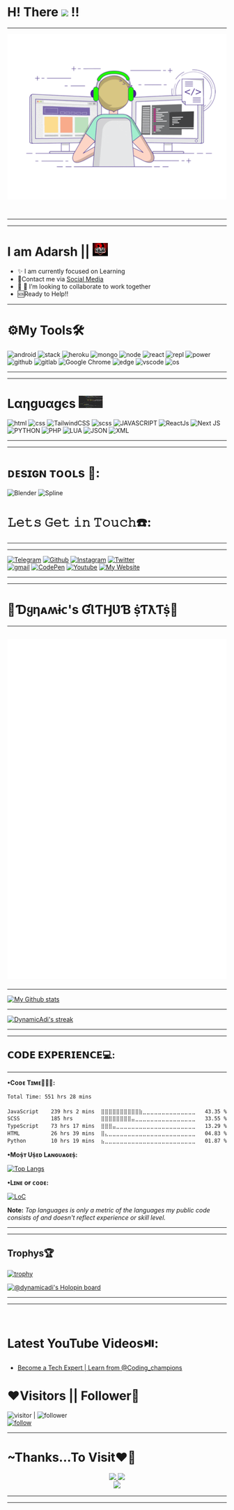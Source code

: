# H! There <img src="https://raw.githubusercontent.com/MartinHeinz/MartinHeinz/master/wave.gif" height="50px"> !!
<hr> 

<p align="center">
<img src="resources/coding.gif" alt="Logo" align="center">
</p>
<br>

<hr>

---

# I am Adarsh || <img src="resources/lover.jpeg" alt="logo" width="35" height="30">
<ul>
 <li>✨ I am currently focused on Learning </li>
 <li>📱Contact me via <a href="https://DevAdarsh.me/contact"> Social Media </a> </li>
 <li>🚓 👯 I’m looking to collaborate to work together </li>
 <li>🆘Ready to Help!! </li>
</ul>

<hr>

# ⚙️My Tools🛠️
![android](https://img.shields.io/badge/-3DDC84?style=for-the-badge&logo=android&logoColor=white) 
![stack](https://img.shields.io/badge/-FE7A16?style=for-the-badge&logo=stack-overflow&logoColor=white) 
![heroku](https://img.shields.io/badge/-430098?style=for-the-badge&logo=heroku&logoColor=white)
![mongo](https://img.shields.io/badge/-4EA94B?style=for-the-badge&logo=mongodb&logoColor=white) 
![node](https://img.shields.io/badge/-339933?style=for-the-badge&logo=nodedotjs&logoColor=white)
![react](https://img.shields.io/badge/-20232A?style=for-the-badge&logo=react&logoColor=61DAFB)
![repl](https://img.shields.io/badge/-667881?style=for-the-badge&logo=replit&logoColor=white) 
![power](https://img.shields.io/badge/-5391FE?style=for-the-badge&logo=powershell&logoColor=white)
![github](https://img.shields.io/badge/-100000?style=for-the-badge&logo=github&logoColor=white) 
![gitlab](https://img.shields.io/badge/-330F63?style=for-the-badge&logo=gitlab&logoColor=white) 
![Google Chrome](https://img.shields.io/badge/-e60000?style=for-the-badge&logo=GoogleChrome&logoColor=white)
![edge](https://img.shields.io/badge/-73e600?style=for-the-badge&logo=Microsoft-edge&logoColor=white)
![vscode](https://img.shields.io/badge/-0078D4?style=for-the-badge&logo=visual%20studio%20code&logoColor=white) 
![os](https://img.shields.io/badge/-0078D6?style=for-the-badge&logo=windows&logoColor=white)

<hr> 

<hr>

# Lαηgυαgєs <img src="resources/lang.gif" alt="coding" width='55' height='28'>

![html](https://img.shields.io/badge/HTML5-E34F26?style=for-the-badge&logo=html5&logoColor=white)
![css](https://img.shields.io/badge/CSS-1572B6?style=for-the-badge&logo=css3&logoColor=white)
![TailwindCSS](https://img.shields.io/badge/tailwindcss-%2338B2AC.svg?style=for-the-badge&logo=tailwind-css&logoColor=white)
![scss](https://img.shields.io/badge/SASS-FC034E?style=for-the-badge&logo=sass&logoColor=white)
![JAVASCRIPT](https://img.shields.io/badge/JavaScript-teal?style=for-the-badge&logo=javascript)
![ReactJs](https://img.shields.io/badge/ReactJs-grey?style=for-the-badge&logo=react)
![Next JS](https://img.shields.io/badge/Next-black?style=for-the-badge&logo=next.js&logoColor=white)
![PYTHON](https://img.shields.io/badge/python-yellow?style=for-the-badge&logo=python)
![PHP](https://img.shields.io/badge/PHP-777BB4?style=for-the-badge&logo=php&logoColor=white)
![LUA](https://img.shields.io/badge/LUA-blue?style=for-the-badge&logo=lua) 
![JSON](https://img.shields.io/badge/json-111?style=for-the-badge&logo=json&logoColor=white) 
![XML](https://img.shields.io/badge/XML-963500?style=for-the-badge&logo=xml&logoColor=00BAF2) 

<hr> 
<hr>

# ᴅᴇѕɪɢɴ ᴛᴏᴏʟѕ 🎨:
![Blender](https://img.shields.io/badge/blender-%23F5792A.svg?style=for-the-badge&logo=blender&logoColor=white)
![Spline](https://img.shields.io/badge/Spline-%8A2BE2.svg?style=for-the-badge&logo=ball&logoColor=white)
# 𝙻𝚎𝚝𝚜 𝙶𝚎𝚝 𝚒𝚗 𝚃𝚘𝚞𝚌𝚑☎️:

<hr>
<hr> 


[![Telegram](https://img.shields.io/badge/telegram-yellow.svg?style=for-the-badge&logo=telegram)](https://t.me/Alone_loverboy) 
[![Github](https://img.shields.io/badge/github-171717.svg?style=for-the-badge&logo=github)](https://github.com/DynamicAdi) 
[![Instagram](https://img.shields.io/badge/Instagram-E4405F?style=for-the-badge&logo=instagram&logoColor=white)](https://instagram.me/tech_versatile) 
[![Twitter](https://img.shields.io/badge/Twitter-1DA1F2?style=for-the-badge&logo=twitter&logoColor=white)](https://twitter.com/Modern_Coder)
<br>
[![gmail](https://img.shields.io/badge/Gmail-D14836?style=for-the-badge&logo=gmail&logoColor=white)](mailto:adarshpanditdev@gmail.com)
[![CodePen](https://img.shields.io/badge/codepen-grey.svg?style=for-the-badge&logo=codepen)](https://codepen.io/Dynamic_Adi)
[![Youtube](https://img.shields.io/badge/Youtube-E31414?style=for-the-badge&logo=youtube&logoColor=white)](https://www.youtube.com/channel/UCUn9OpXSM08CawkgZrZoSdg/)
[![My Website](https://img.shields.io/badge/%F0%9F%8C%90My%20-Website-d15000?style=for-the-badge)](https://devadarsh.vercel.app/)
 
<hr> 

<hr>

# 🍬**Ɗყηᴀʍɨᴄ's ƓƖƬӇƲƁ ṩƬƛƬṩ**🍭

<hr> 

![Metrics](/github-metrics.svg) 
---
<hr> 

[![My Github stats](https://github-readme-stats.vercel.app/api?username=dynamicadi&show_icons=true&theme=transparent)](https://github.com/DynamicAdi/github-readme-stats)

<hr>

 <p align="left">
    <a href="https://github.com/DynamicAdi/github-readme-streak-stats">
        <img title="🔥 Get streak stats for your profile at git.io/streak-stats" alt="DynamicAdi's streak" src="https://github-readme-streak-stats.herokuapp.com/?user=DynamicAdi&theme=black-ice&hide_border=true&stroke=0000&background=060A0CD0"/>
    </a>
</p> 
<!--  ///////////////////// Activity-->

<hr>
<hr>

## 𝗖𝗢𝗗𝗘 𝗘𝗫𝗣𝗘𝗥𝗜𝗘𝗡𝗖𝗘💻:

<hr>
 <b>•Cᴏᴅᴇ Tɪᴍᴇ🧑🏻‍💻:</b>
 
<!--START_SECTION:waka-->

```txt
Total Time: 551 hrs 28 mins

JavaScript    239 hrs 2 mins  ⣿⣿⣿⣿⣿⣿⣿⣿⣿⣿⣷⣀⣀⣀⣀⣀⣀⣀⣀⣀⣀⣀⣀⣀⣀   43.35 %
SCSS          185 hrs         ⣿⣿⣿⣿⣿⣿⣿⣿⣤⣀⣀⣀⣀⣀⣀⣀⣀⣀⣀⣀⣀⣀⣀⣀⣀   33.55 %
TypeScript    73 hrs 17 mins  ⣿⣿⣿⣤⣀⣀⣀⣀⣀⣀⣀⣀⣀⣀⣀⣀⣀⣀⣀⣀⣀⣀⣀⣀⣀   13.29 %
HTML          26 hrs 39 mins  ⣿⣄⣀⣀⣀⣀⣀⣀⣀⣀⣀⣀⣀⣀⣀⣀⣀⣀⣀⣀⣀⣀⣀⣀⣀   04.83 %
Python        10 hrs 19 mins  ⣦⣀⣀⣀⣀⣀⣀⣀⣀⣀⣀⣀⣀⣀⣀⣀⣀⣀⣀⣀⣀⣀⣀⣀⣀   01.87 %
```

<!--END_SECTION:waka-->

 <b>•Mᴏṩᴛ Uṩᴇᴅ Lᴀɴɢᴜᴀɢᴇṩ:</b>
 
 [![Top Langs](https://github-readme-stats.vercel.app/api/top-langs/?username=DynamicAdi&theme=transparent)](https://github.com/dynamicadi/github-readme-stats) 
 
 <b>•Lɪɴᴇ ᴏғ ᴄᴏᴅᴇ:</b> 

 [![LoC](https://api.githubtrends.io/user/svg/DynamicAdi/langs?time_range=one_year&loc_metric=changed&theme=synthwaves)](https://devAdarsh.me/)

  <b>Note:</b> <i> Top languages is only a metric of the languages my public code consists of and doesn't reflect experience or skill level.</i>
 
<hr>
<hr>

## Trophys🏆

[![trophy](https://github-profile-trophy.vercel.app/?username=DynamicAdi&theme=onedark)](https://github.com/ryo-ma/github-profile-trophy)

[![@dynamicadi's Holopin board](https://holopin.me/dynamicadi)](https://holopin.io/@dynamicadi)
<hr>
<hr> 

<br>

# Latest YouTube Videos⏯️:

<!-- YouTube:START -->
- [Become a Tech Expert | Learn from @Coding_champions](https://www.youtube.com/watch?v=LVtl1tmJtSE)
<!-- YouTube:END -->

# ❤️Visitors || Follower🖤

![visitor](https://visitor-badge.laobi.icu/badge?page_id=DynamicAdi) | ![follower](https://img.shields.io/github/followers/DynamicAdi.svg?style=social&label=Followers&maxAge=2592000) <br> 
[![follow](https://img.shields.io/badge/Follow%20ME%20Now!!-4d2600?style=for-the-badge&logo=GitHub&logoColor=white)](https://github.com/DynamicAdi)

<hr>

# ~Thanks...To Visit❤️🥰

<p align="center">
<a href="https://DevAdarsh.me/"> 
<img src="https://img.shields.io/badge/Adarsh-0000b3?style=for-the-badge&logo=dev.to&logoColor=red">
</a> 
<a href="https://github.com/DynamicADI/">
<img src="https://img.shields.io/badge/DynamicAdi-000080?style=for-the-badge&logo=hyperledger&logoColor=white"></a> <br>
<img src="https://img.shields.io/badge/Thanks%20To%20Visit%20Here%20❤️-black?style=for-the-badge&logo=heart">
</p>
<hr>
<hr>
